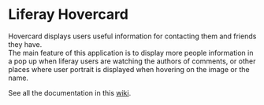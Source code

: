 Liferay Hovercard
=========================

Hovercard displays users useful information for contacting them and friends they have.   <br>
The main feature of this application is to display more people information in a pop up when liferay users are watching the authors of comments, or other places where user portrait is displayed when hovering on the image or the name.

See all the documentation in this [wiki](http://wiki.rivetlogic.com/display/LRA/Hovercard).